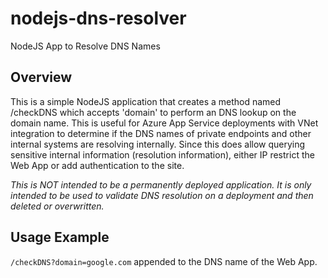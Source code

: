 # nodejs-dns-resolver

NodeJS App to Resolve DNS Names

## Overview

This is a simple NodeJS application that creates a method named /checkDNS which accepts 'domain' to perform an DNS lookup on the domain name.  This is useful for Azure App Service deployments with VNet integration to determine if the DNS names of private endpoints and other internal systems are resolving internally.  Since this does allow querying sensitive internal information (resolution information), either IP restrict the Web App or add authentication to the site.

*This is NOT intended to be a permanently deployed application.  It is only intended to be used to validate DNS resolution on a deployment and then deleted or overwritten.*

## Usage Example

`/checkDNS?domain=google.com` appended to the DNS name of the Web App.
